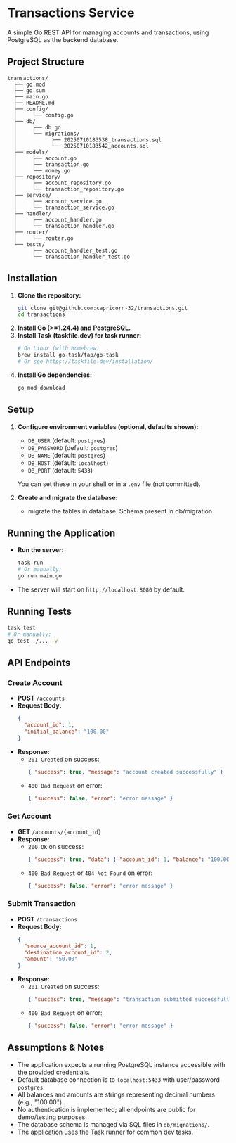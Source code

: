 # Transactions Service

A simple Go REST API for managing accounts and transactions, using PostgreSQL as the backend database.

## Project Structure

```
transactions/
  ├── go.mod
  ├── go.sum
  ├── main.go
  ├── README.md
  ├── config/
  │     └── config.go
  ├── db/
  │     ├── db.go
  │     └── migrations/
  │           ├── 20250710183538_transactions.sql
  │           └── 20250710183542_accounts.sql
  ├── models/
  │     ├── account.go
  │     ├── transaction.go
  │     └── money.go
  ├── repository/
  │     ├── account_repository.go
  │     └── transaction_repository.go
  ├── service/
  │     ├── account_service.go
  │     └── transaction_service.go
  ├── handler/
  │     ├── account_handler.go
  │     └── transaction_handler.go
  ├── router/
  │     └── router.go
  └── tests/
        ├── account_handler_test.go
        └── transaction_handler_test.go
```

## Installation

1. **Clone the repository:**
   ```sh
   git clone git@github.com:capricorn-32/transactions.git
   cd transactions
   ```
2. **Install Go (>=1.24.4) and PostgreSQL.**
3. **Install Task (taskfile.dev) for task runner:**
   ```sh
   # On Linux (with Homebrew)
   brew install go-task/tap/go-task
   # Or see https://taskfile.dev/installation/
   ```
4. **Install Go dependencies:**
   ```sh
   go mod download
   ```

## Setup

1. **Configure environment variables (optional, defaults shown):**
   - `DB_USER` (default: `postgres`)
   - `DB_PASSWORD` (default: `postgres`)
   - `DB_NAME` (default: `postgres`)
   - `DB_HOST` (default: `localhost`)
   - `DB_PORT` (default: `5433`)

   You can set these in your shell or in a `.env` file (not committed).

2. **Create and migrate the database:**
   - migrate the tables in database. Schema present in db/migration

## Running the Application

- **Run the server:**
  ```sh
  task run
  # Or manually:
  go run main.go
  ```
- The server will start on `http://localhost:8080` by default.

## Running Tests

```sh
task test
# Or manually:
go test ./... -v
```

## API Endpoints

### Create Account
- **POST** `/accounts`
- **Request Body:**
  ```json
  {
    "account_id": 1,
    "initial_balance": "100.00"
  }
  ```
- **Response:**
  - `201 Created` on success:
    ```json
    { "success": true, "message": "account created successfully" }
    ```
  - `400 Bad Request` on error:
    ```json
    { "success": false, "error": "error message" }
    ```

### Get Account
- **GET** `/accounts/{account_id}`
- **Response:**
  - `200 OK` on success:
    ```json
    { "success": true, "data": { "account_id": 1, "balance": "100.00" } }
    ```
  - `400 Bad Request` or `404 Not Found` on error:
    ```json
    { "success": false, "error": "error message" }
    ```

### Submit Transaction
- **POST** `/transactions`
- **Request Body:**
  ```json
  {
    "source_account_id": 1,
    "destination_account_id": 2,
    "amount": "50.00"
  }
  ```
- **Response:**
  - `201 Created` on success:
    ```json
    { "success": true, "message": "transaction submitted successfully" }
    ```
  - `400 Bad Request` on error:
    ```json
    { "success": false, "error": "error message" }
    ```

## Assumptions & Notes

- The application expects a running PostgreSQL instance accessible with the provided credentials.
- Default database connection is to `localhost:5433` with user/password `postgres`.
- All balances and amounts are strings representing decimal numbers (e.g., "100.00").
- No authentication is implemented; all endpoints are public for demo/testing purposes.
- The database schema is managed via SQL files in `db/migrations/`.
- The application uses the [Task](https://taskfile.dev) runner for common dev tasks.


